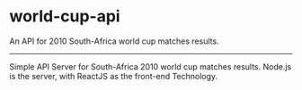 # world-cup-api
An API for 2010 South-Africa world cup matches results.

---

Simple API Server for South-Africa 2010 world cup matches results.
Node.js is the server, with ReactJS as the front-end Technology.

